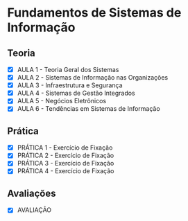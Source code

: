 # Fundamentos de Sistemas de Informação

## Teoria

- [x] AULA 1 - Teoria Geral dos Sistemas
- [x] AULA 2 - Sistemas de Informação nas Organizações
- [x] AULA 3 - Infraestrutura e Segurança
- [x] AULA 4 - Sistemas de Gestão Integrados
- [x] AULA 5 - Negócios Eletrônicos
- [x] AULA 6 - Tendências em Sistemas de Informação

## Prática

- [x] PRÁTICA 1 - Exercício de Fixação
- [x] PRÁTICA 2 - Exercício de Fixação
- [x] PRÁTICA 3 - Exercício de Fixação
- [x] PRÁTICA 4 - Exercício de Fixação

## Avaliações

- [x] AVALIAÇÂO
